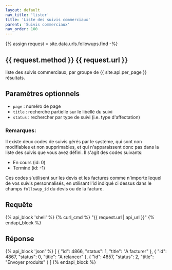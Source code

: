 ```yaml
---
layout: default
nav_title: 'lister'
title: 'Liste des suivis commerciaux'
parent: 'Suivis commerciaux'
nav_order: 100
---
```

{% assign request = site.data.urls.followups.find -%}
## {{ request.method }} {{ request.url }}

liste des suivis commerciaux, par groupe de {{ site.api.per_page }} résultats.

## Paramètres optionnels

* `page` : numéro de page
* `title` : recherche partielle sur le libellé du suivi
* `status` : rechercher par type de suivi (i.e. type d'affectation)

### Remarques:

Il existe deux codes de suivis gérés par le système, qui sont non modifiables et non supprimables, et qui n'apparaissent donc pas dans la liste des suivis que vous avez défini. Il s'agit des codes suivants:

* En cours (id: 0)
* Terminé (id: -1)

Ces codes s'utilisent sur les devis et les factures comme n'importe lequel de vos suivis personnalisés, en utilisant l'id indiqué ci dessus dans le champs `followup_id` du devis ou de la facture.

## Requête

{% api_block 'shell' %}
{% curl_cmd %} "{{ request.url | api_url }}"
{% endapi_block %}

## Réponse

{% api_block 'json' %}
[
  {
    "id": 4866,
    "status": 1,
    "title": "A facturer"
  },
  {
    "id": 4867,
    "status": 0,
    "title": "A relancer"
  },
  {
    "id": 4857,
    "status": 2,
    "title": "Envoyer produits"
  }
]
{% endapi_block %}
